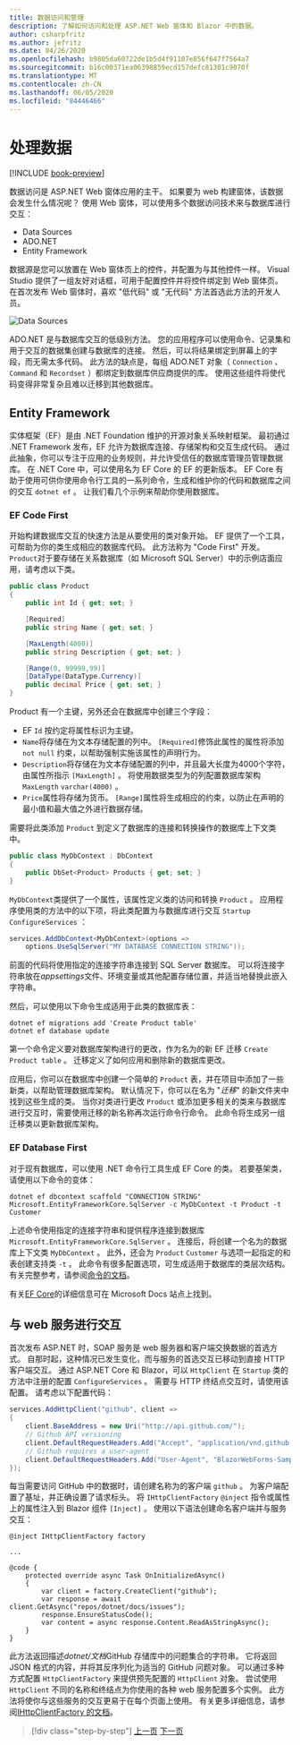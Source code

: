 ```yaml
---
title: 数据访问和管理
description: 了解如何访问和处理 ASP.NET Web 窗体和 Blazor 中的数据。
author: csharpfritz
ms.author: jefritz
ms.date: 04/26/2020
ms.openlocfilehash: b9805da60722de1b5d4f91107e856f647f7564a7
ms.sourcegitcommit: b16c00371ea06398859ecd157defc81301c9070f
ms.translationtype: MT
ms.contentlocale: zh-CN
ms.lasthandoff: 06/05/2020
ms.locfileid: "84446466"
---
```

# <a name="work-with-data"></a>处理数据

[!INCLUDE [book-preview](../../../includes/book-preview.md)]

数据访问是 ASP.NET Web 窗体应用的主干。 如果要为 web 构建窗体，该数据会发生什么情况呢？ 使用 Web 窗体，可以使用多个数据访问技术来与数据库进行交互：

- Data Sources
- ADO.NET
- Entity Framework

数据源是您可以放置在 Web 窗体页上的控件，并配置为与其他控件一样。 Visual Studio 提供了一组友好对话框，可用于配置控件并将控件绑定到 Web 窗体页。 在首次发布 Web 窗体时，喜欢 "低代码" 或 "无代码" 方法首选此方法的开发人员。

![Data Sources](media/data/datasources.png)

ADO.NET 是与数据库交互的低级别方法。 您的应用程序可以使用命令、记录集和用于交互的数据集创建与数据库的连接。 然后，可以将结果绑定到屏幕上的字段，而无需太多代码。 此方法的缺点是，每组 ADO.NET 对象（ `Connection` 、 `Command` 和 `Recordset` ）都绑定到数据库供应商提供的库。 使用这些组件将使代码变得非常复杂且难以迁移到其他数据库。

## <a name="entity-framework"></a>Entity Framework

实体框架（EF）是由 .NET Foundation 维护的开源对象关系映射框架。 最初通过 .NET Framework 发布，EF 允许为数据库连接、存储架构和交互生成代码。 通过此抽象，你可以专注于应用的业务规则，并允许受信任的数据库管理员管理数据库。 在 .NET Core 中，可以使用名为 EF Core 的 EF 的更新版本。 EF Core 有助于使用可供你使用命令行工具的一系列命令，生成和维护你的代码和数据库之间的交互 `dotnet ef` 。 让我们看几个示例来帮助你使用数据库。

### <a name="ef-code-first"></a>EF Code First

开始构建数据库交互的快速方法是从要使用的类对象开始。 EF 提供了一个工具，可帮助为你的类生成相应的数据库代码。 此方法称为 "Code First" 开发。 `Product`对于要存储在关系数据库（如 Microsoft SQL Server）中的示例店面应用，请考虑以下类。

```csharp
public class Product
{
    public int Id { get; set; }

    [Required]
    public string Name { get; set; }

    [MaxLength(4000)]
    public string Description { get; set; }

    [Range(0, 99999,99)]
    [DataType(DataType.Currency)]
    public decimal Price { get; set; }
}
```

Product 有一个主键，另外还会在数据库中创建三个字段：  

- EF `Id` 按约定将属性标识为主键。
- `Name`将存储在为文本存储配置的列中。 `[Required]`修饰此属性的属性将添加 `not null` 约束，以帮助强制实施该属性的声明行为。
- `Description`将存储在为文本存储配置的列中，并且最大长度为4000个字符，由属性所指示 `[MaxLength]` 。 将使用数据类型为的列配置数据库架构 `MaxLength` `varchar(4000)` 。
- `Price`属性将存储为货币。 `[Range]`属性将生成相应的约束，以防止在声明的最小值和最大值之外进行数据存储。

需要将此类添加 `Product` 到定义了数据库的连接和转换操作的数据库上下文类中。

```csharp
public class MyDbContext : DbContext
{
    public DbSet<Product> Products { get; set; }
}
```

`MyDbContext`类提供了一个属性，该属性定义类的访问和转换 `Product` 。  应用程序使用类的方法中的以下项，将此类配置为与数据库进行交互 `Startup` `ConfigureServices` ：

```csharp
services.AddDbContext<MyDbContext>(options =>
    options.UseSqlServer("MY DATABASE CONNECTION STRING"));
```

前面的代码将使用指定的连接字符串连接到 SQL Server 数据库。 可以将连接字符串放在*appsettings*文件、环境变量或其他配置存储位置，并适当地替换此嵌入字符串。

然后，可以使用以下命令生成适用于此类的数据库表：

```dotnetcli
dotnet ef migrations add 'Create Product table'
dotnet ef database update
```

第一个命令定义要对数据库架构进行的更改，作为名为的新 EF 迁移 `Create Product table` 。  迁移定义了如何应用和删除新的数据库更改。

应用后，你可以在数据库中创建一个简单的 `Product` 表，并在项目中添加了一些新类，以帮助管理数据库架构。  默认情况下，你可以在名为 "*迁移*" 的新文件夹中找到这些生成的类。  当你对类进行更改 `Product` 或添加更多相关的类来与数据库进行交互时，需要使用迁移的新名称再次运行命令行命令。  此命令将生成另一组迁移类以更新数据库架构。

### <a name="ef-database-first"></a>EF Database First

对于现有数据库，可以使用 .NET 命令行工具生成 EF Core 的类。 若要基架类，请使用以下命令的变体：

```dotnetcli
dotnet ef dbcontext scaffold "CONNECTION STRING" Microsoft.EntityFrameworkCore.SqlServer -c MyDbContext -t Product -t Customer
```

上述命令使用指定的连接字符串和提供程序连接到数据库 `Microsoft.EntityFrameworkCore.SqlServer` 。 连接后，将创建一个名为的数据库上下文类 `MyDbContext` 。 此外，还会为 `Product` `Customer` 与选项一起指定的和表创建支持类 `-t` 。 此命令有很多配置选项，可生成适用于数据库的类层次结构。 有关完整参考，请参阅[命令的文档](/ef/core/miscellaneous/cli/dotnet#dotnet-ef-dbcontext-scaffold)。

有关[EF Core](/ef/core/)的详细信息可在 Microsoft Docs 站点上找到。

## <a name="interact-with-web-services"></a>与 web 服务进行交互

首次发布 ASP.NET 时，SOAP 服务是 web 服务器和客户端交换数据的首选方式。 自那时起，这种情况已发生变化，而与服务的首选交互已移动到直接 HTTP 客户端交互。 通过 ASP.NET Core 和 Blazor，可以 `HttpClient` 在 `Startup` 类的方法中注册的配置 `ConfigureServices` 。 需要与 HTTP 终结点交互时，请使用该配置。 请考虑以下配置代码：

```csharp
services.AddHttpClient("github", client =>
{
    client.BaseAddress = new Uri("http://api.github.com/");
    // Github API versioning
    client.DefaultRequestHeaders.Add("Accept", "application/vnd.github.v3+json");
    // Github requires a user-agent
    client.DefaultRequestHeaders.Add("User-Agent", "BlazorWebForms-Sample");
});
```

每当需要访问 GitHub 中的数据时，请创建名称为的客户端 `github` 。 为客户端配置了基址，并正确设置了请求标头。 将 `IHttpClientFactory` `@inject` 指令或属性上的属性注入到 Blazor 组件 `[Inject]` 。 使用以下语法创建命名客户端并与服务交互：

```razor
@inject IHttpClientFactory factory

...

@code {
    protected override async Task OnInitializedAsync()
    {
        var client = factory.CreateClient("github");
        var response = await client.GetAsync("repos/dotnet/docs/issues");
        response.EnsureStatusCode();
        var content = async response.Content.ReadAsStringAsync();
    }
}
```

此方法返回描述*dotnet/文档*GitHub 存储库中的问题集合的字符串。 它将返回 JSON 格式的内容，并将其反序列化为适当的 GitHub 问题对象。 可以通过多种方式配置 `HttpClientFactory` 来提供预先配置的 `HttpClient` 对象。 尝试使用 `HttpClient` 不同的名称和终结点为你使用的各种 web 服务配置多个实例。 此方法将使你与这些服务的交互更易于在每个页面上使用。 有关更多详细信息，请参阅[IHttpClientFactory 的文档](/aspnet/core/fundamentals/http-requests)。

>[!div class="step-by-step"]
>[上一页](forms-validation.md)
>[下一页](middleware.md)
